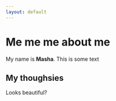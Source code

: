 ```yaml
---
layout: default
---
```


# Me me me about me

My name is **Masha**. This is some text

## My thoughsies

Looks beautiful?

